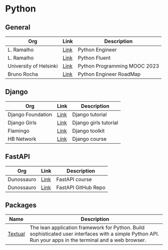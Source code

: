 # Python

## General

| Org | Link | Description |
|-----|------|-------------|
| L. Ramalho | [Link](https://github.com/ramalho/python-eng) | Python Engineer |
| L. Ramalho | [Link](https://pythonfluente.com/) | Python Fluent |
| University of Helsinki | [Link](https://programming-23.mooc.fi/) | Python Programming MOOC 2023 |
| Bruno Rocha | [Link](https://xmind.app/m/eYc38P/) | Python Engineer RoadMap |

## Django

| Org | Link | Description |
|-----|------|-------------|
| Django Foundation | [Link](https://docs.djangoproject.com/pt-br/4.1/intro/tutorial01/) | Django tutorial |
| Django Girls | [Link](https://tutorial.djangogirls.org/pt/) | Django girls tutorial |
| Flamingo | [Link](https://github.com/flamingo-run) | Django toolkit |
| HB Network | [Link](https://youtu.be/uMNmrhHPkfQ?si=tjrqfZe8x1Bw4g3q) | Django course |

## FastAPI

| Org | Link | Description |
|-----|------|-------------|
| Dunossauro | [Link](https://fastapidozero.dunossauro.com/) | FastAPI course |
| Dunossauro | [Link](https://github.com/dunossauro/fastapi-do-zero) | FastAPI GitHub Repo |

## Packages

| Name | Description |
|-----|------|
| [Textual](https://textual.textualize.io/) | The lean application framework for Python. Build sophisticated user interfaces with a simple Python API. Run your apps in the terminal and a web browser. |
